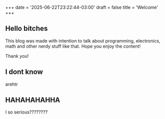 +++
date = '2025-06-22T23:22:44-03:00'
draft = false
title = 'Welcome'
+++

## Hello bitches

This blog was made with intention to talk about programming, electronics, math and other nerdy stuff like that. Hope you enjoy the content!

Thank you!

## I dont know

arehtr

## HAHAHAHAHHA

I so serious????????
